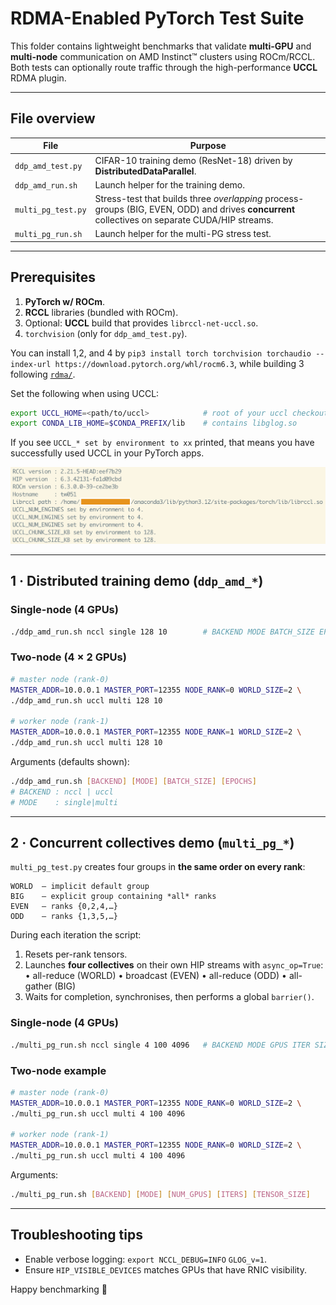 # RDMA-Enabled PyTorch Test Suite

This folder contains lightweight benchmarks that validate **multi-GPU** and **multi-node** communication on AMD Instinct™ clusters using ROCm/RCCL.  Both tests can optionally route traffic through the high-performance **UCCL** RDMA plugin.

---

## File overview

| File | Purpose |
|------|---------|
| `ddp_amd_test.py` | CIFAR-10 training demo (ResNet-18) driven by **DistributedDataParallel**. |
| `ddp_amd_run.sh`  | Launch helper for the training demo. |
| `multi_pg_test.py` | Stress-test that builds three *overlapping* process-groups (BIG, EVEN, ODD) and drives **concurrent** collectives on separate CUDA/HIP streams. |
| `multi_pg_run.sh` | Launch helper for the multi-PG stress test. |

---

## Prerequisites

1. **PyTorch w/ ROCm**.
2. **RCCL** libraries (bundled with ROCm).
3. Optional: **UCCL** build that provides `librccl-net-uccl.so`.
4. `torchvision` (only for `ddp_amd_test.py`).

You can install 1,2, and 4 by `pip3 install torch torchvision torchaudio --index-url https://download.pytorch.org/whl/rocm6.3`, while building 3 following [`rdma/`](../rdma/README.md).

Set the following when using UCCL:
```bash
export UCCL_HOME=<path/to/uccl>            # root of your uccl checkout
export CONDA_LIB_HOME=$CONDA_PREFIX/lib    # contains libglog.so
```

If you see `UCCL_* set by environment to xx` printed, that means you have successfully used UCCL in your PyTorch apps. 
<p align="left"> <img src="./uccl_output.png" alt="" width="700"> </p>

---

## 1 · Distributed training demo (`ddp_amd_*`)

### Single-node (4 GPUs)
```bash
./ddp_amd_run.sh nccl single 128 10        # BACKEND MODE BATCH_SIZE EPOCHS
```

### Two-node (4 × 2 GPUs)
```bash
# master node (rank-0)
MASTER_ADDR=10.0.0.1 MASTER_PORT=12355 NODE_RANK=0 WORLD_SIZE=2 \
./ddp_amd_run.sh uccl multi 128 10

# worker node (rank-1)
MASTER_ADDR=10.0.0.1 MASTER_PORT=12355 NODE_RANK=1 WORLD_SIZE=2 \
./ddp_amd_run.sh uccl multi 128 10
```
Arguments (defaults shown):
```bash
./ddp_amd_run.sh [BACKEND] [MODE] [BATCH_SIZE] [EPOCHS]
# BACKEND : nccl | uccl
# MODE    : single|multi
```

---

## 2 · Concurrent collectives demo (`multi_pg_*`)
`multi_pg_test.py` creates four groups in **the same order on every rank**:
```
WORLD  – implicit default group
BIG    – explicit group containing *all* ranks
EVEN   – ranks {0,2,4,…}
ODD    – ranks {1,3,5,…}
```
During each iteration the script:
1. Resets per-rank tensors.
2. Launches **four collectives** on their own HIP streams with `async_op=True`:
   • all-reduce (WORLD)
   • broadcast (EVEN)
   • all-reduce (ODD)
   • all-gather (BIG)
3. Waits for completion, synchronises, then performs a global `barrier()`.

### Single-node (4 GPUs)
```bash
./multi_pg_run.sh nccl single 4 100 4096   # BACKEND MODE GPUS ITER SIZE
```

### Two-node example
```bash
# master node (rank-0)
MASTER_ADDR=10.0.0.1 MASTER_PORT=12355 NODE_RANK=0 WORLD_SIZE=2 \
./multi_pg_run.sh uccl multi 4 100 4096

# worker node (rank-1)
MASTER_ADDR=10.0.0.1 MASTER_PORT=12355 NODE_RANK=0 WORLD_SIZE=2 \
./multi_pg_run.sh uccl multi 4 100 4096
```
Arguments:
```bash
./multi_pg_run.sh [BACKEND] [MODE] [NUM_GPUS] [ITERS] [TENSOR_SIZE]
```

---

## Troubleshooting tips
* Enable verbose logging: `export NCCL_DEBUG=INFO` `GLOG_v=1`.
* Ensure `HIP_VISIBLE_DEVICES` matches GPUs that have RNIC visibility.

Happy benchmarking 🚀
